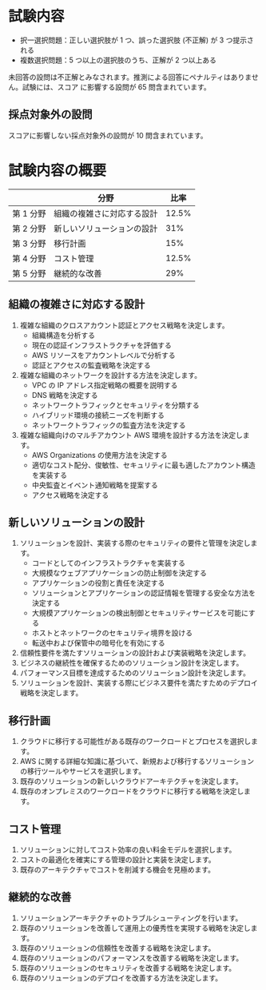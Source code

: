 # 試験内容
* 択一選択問題：正しい選択肢が 1 つ、誤った選択肢 (不正解) が 3 つ提示される
* 複数選択問題：5 つ以上の選択肢のうち、正解が 2 つ以上ある

未回答の設問は不正解とみなされます。推測による回答にペナルティはありません。試験には、スコア
に影響する設問が 65 問含まれています。

## 採点対象外の設問
スコアに影響しない採点対象外の設問が 10 問含まれています。

# 試験内容の概要

|           | 分野                       | 比率  |
| --------- | -------------------------- | ----- |
| 第 1 分野 | 組織の複雑さに対応する設計 | 12.5% |
| 第 2 分野 | 新しいソリューションの設計 | 31%   |
| 第 3 分野 | 移行計画                   | 15%   |
| 第 4 分野 | コスト管理                 | 12.5% |
| 第 5 分野 | 継続的な改善               | 29%   |

## 組織の複雑さに対応する設計
1. 複雑な組織のクロスアカウント認証とアクセス戦略を決定します。
   * 組織構造を分析する
   * 現在の認証インフラストラクチャを評価する
   * AWS リソースをアカウントレベルで分析する
   * 認証とアクセスの監査戦略を決定する
2. 複雑な組織のネットワークを設計する方法を決定します。
   * VPC の IP アドレス指定戦略の概要を説明する
   * DNS 戦略を決定する
   * ネットワークトラフィックとセキュリティを分類する
   * ハイブリッド環境の接続ニーズを判断する
   * ネットワークトラフィックの監査方法を決定する
3. 複雑な組織向けのマルチアカウント AWS 環境を設計する方法を決定します。
   * AWS Organizations の使用方法を決定する
   * 適切なコスト配分、俊敏性、セキュリティに最も適したアカウント構造を実装する
   * 中央監査とイベント通知戦略を提案する
   * アクセス戦略を決定する
## 新しいソリューションの設計
1. ソリューションを設計、実装する際のセキュリティの要件と管理を決定します。
   * コードとしてのインフラストラクチャを実装する
   * 大規模なウェブアプリケーションの防止制御を決定する
   * アプリケーションの役割と責任を決定する
   * ソリューションとアプリケーションの認証情報を管理する安全な方法を決定する
   * 大規模アプリケーションの検出制御とセキュリティサービスを可能にする
   * ホストとネットワークのセキュリティ境界を設ける
   * 転送中および保管中の暗号化を有効にする
2. 信頼性要件を満たすソリューションの設計および実装戦略を決定します。
3. ビジネスの継続性を確保するためのソリューション設計を決定します。
4. パフォーマンス目標を達成するためのソリューション設計を決定します。
5. ソリューションを設計、実装する際にビジネス要件を満たすためのデプロイ戦略を決定します。 
## 移行計画
1. クラウドに移行する可能性がある既存のワークロードとプロセスを選択します。
2. AWS に関する詳細な知識に基づいて、新規および移行するソリューションの移行ツールやサービスを選択します。
3. 既存のソリューションの新しいクラウドアーキテクチャを決定します。
4. 既存のオンプレミスのワークロードをクラウドに移行する戦略を決定します。
## コスト管理
1. ソリューションに対してコスト効率の良い料金モデルを選択します。
2. コストの最適化を確実にする管理の設計と実装を決定します。
3. 既存のアーキテクチャでコストを削減する機会を見極めます。
## 継続的な改善
1. ソリューションアーキテクチャのトラブルシューティングを行います。
2. 既存のソリューションを改善して運用上の優秀性を実現する戦略を決定します。
3. 既存のソリューションの信頼性を改善する戦略を決定します。
4. 既存のソリューションのパフォーマンスを改善する戦略を決定します。
5. 既存のソリューションのセキュリティを改善する戦略を決定します。
6. 既存のソリューションのデプロイを改善する方法を決定します。